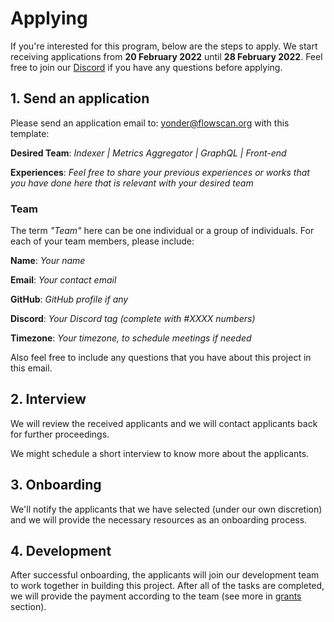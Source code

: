 # Applying

If you're interested for this program, below are the steps to apply. We start receiving applications from **20 February 2022** until **28 February 2022**. Feel free to join our [Discord](https://discord.gg/j7aQ23es) if you have any questions before applying.

## 1. Send an application

Please send an application email to: yonder@flowscan.org with this template:

**Desired Team**: *Indexer | Metrics Aggregator | GraphQL | Front-end*

**Experiences**: *Feel free to share your previous experiences or works that you have done here that is relevant with your desired team*

### Team 

The term _"Team"_ here can be one individual or a group of individuals. For each of your team members, please include: 

**Name**: *Your name*

**Email**: *Your contact email*

**GitHub**: *GitHub profile if any*

**Discord**: *Your Discord tag (complete with #XXXX numbers)* 

**Timezone**: *Your timezone, to schedule meetings if needed*

Also feel free to include any questions that you have about this project in this email.

## 2. Interview

We will review the received applicants and we will contact applicants back for further proceedings. 

We might schedule a short interview to know more about the applicants. 

## 3. Onboarding 

We'll notify the applicants that we have selected (under our own discretion) and we will provide the necessary resources as an onboarding process. 

## 4. Development 

After successful onboarding, the applicants will join our development team to work together in building this project. After all of the tasks are completed, we will provide the payment according to the team (see more in [grants](grants.md) section).